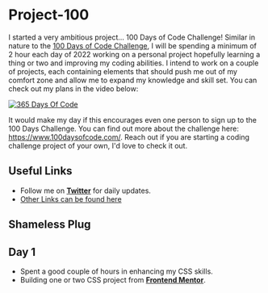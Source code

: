 # Project-100

I started a very ambitious project... 100 Days of Code Challenge! Similar in nature to the [100 Days of Code Challenge](https://www.100daysofcode.com/), I will be spending a minimum of 2 hour each day of 2022 working on a personal project hopefully learning a thing or two and improving my coding abilities. I intend to work on a couple of projects, each containing elements that should push me out of my comfort zone and allow me to expand my knowledge and skill set. You can check out my plans in the video below:

[![365 Days Of Code](https://cdn.discordapp.com/attachments/743608750635483297/794663588211720192/365_Days-small.png)](https://youtu.be/e2tShvgFYaI)

It would make my day if this encourages even one person to sign up to the 100 Days Challenge. You can find out more about the challenge here: https://www.100daysofcode.com/. Reach out if you are starting a coding challenge project of your own, I'd love to check it out.

## Useful Links

- Follow me on [**Twitter**](https://twitter.com/Gobinath_VB) for daily updates.
- [Other Links can be found here](https://www.linkedin.com/in/gobinath-varatharajan-4103201a8/)

## Shameless Plug

## Day 1
- Spent a good couple of hours in enhancing my CSS skills.
- Building one or two CSS project from [**Frontend Mentor**](https://www.frontendmentor.io/challenges?types=free,free-plus&hideCompleted=true).
